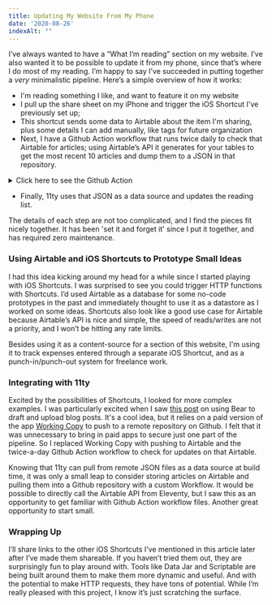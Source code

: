 ```yaml
---
title: Updating My Website From My Phone
date: '2020-08-26'
indexAlt: ""
---
```


I’ve always wanted to have a “What I’m reading”  section on my website. I’ve also wanted it to be possible to update it from my phone, since that’s where I do most of my reading. I’m happy to say I’ve succeeded in putting together a *very* minimalistic pipeline. Here’s a simple overview of how it works:

* I'm reading something I like, and want to feature it on my website
* I pull up the share sheet on my iPhone and trigger the iOS Shortcut I've previously set up;
* This shortcut sends some data to Airtable about the item I'm sharing, plus some details I can add manually, like tags for future organization
* Next, I have a Github Action workflow that runs twice daily to check that Airtable for articles; using Airtable’s API it generates for your tables to get the most recent 10 articles and dump them to a JSON in that repository. 

<details><summary>Click here to see the Github Action</summary>

```
name: Tasker

# Controls when the action will run
on: 
  schedule:
    - cron: 0 */12 * * *

jobs:
  # This workflow contains a single job called "get_rows"
  get_rows:
    runs-on: ubuntu-latest

    # Steps represent a sequence of tasks that will be executed as part of the job
    steps:
    # Step 1: Checks out to another branch to make changes
    - name: Checkout
      uses: actions/checkout@v2
    # Step 2: We have a simple timestamp creator that makes sure we always have a change to make. Otherwise our workflow will't fail when it tries to make a commit with zero changes 
    - name: Create timestamp
      shell: bash
      run: |
        now=$(date -d '+8 hours' '+%F %T') 
        echo "Current time : ${now}" > timestamp.txt
    # Step 3: Calls the Airtable API and copies the output to a file
    - name: Get the rows from the Airtable, copy to file
      shell: bash
      env:
        AIRTABLE_KEY: ${{ secrets.AIRTABLE_KEY }}
      run: |
        curl "https://api.airtable.com/v0/appYYsUDUnkHDLuA5/Table%201?view=Grid%20view" -H "Authorization: Bearer ${AIRTABLE_KEY}" > articles.json
    # Moves the files created in previous steps into the expected folder
    - name: Move to output folder
      run: |
        yes| cp -rf articles.json ./workflow-output/ 
        yes| cp -rf timestamp.txt ./workflow-output/
        rm -rf articles.json
        rm -rf timestamp.txt
    # Adds and commits the files
    - name: Commit files
      run: | 
        git config --local user.email "dengel29@gmail.com"
        git config --local user.name "dengel29"
        git add .
        git commit -m "Workflow job: Add new articles Airtable"
    # Force pushes and merges the changes 
    - name: Push changes
      uses: ad-m/github-push-action@master
      with:
        github_token: ${{ secrets.GITHUB_TOKEN }}
        force: true
```
</details>

* Finally, 11ty uses that JSON as a data source and updates the reading list.

The details of each step are not too complicated, and I find the pieces fit nicely together. It has been 'set it and forget it' since I put it together, and has required zero maintenance.

### Using Airtable and iOS Shortcuts to Prototype Small Ideas
I had this idea kicking around my head for a while since I started playing with iOS Shortcuts. I was surprised to see you could trigger HTTP functions with Shortcuts. I’d used Airtable as a database for some no-code prototypes in the past and immediately thought to use it as a datastore as I worked on some ideas. Shortcuts also look like a good use case for Airtable because Airtable’s API is nice and simple, the speed of reads/writes are not a priority, and I won’t be hitting any rate limits. 

Besides using it as a content-source for a section of this website, I'm using it to track expenses entered through a separate iOS Shortcut, and as a punch-in/punch-out system for freelance work.

### Integrating with 11ty
Excited by the possibilities of Shortcuts, I looked for more complex examples. I was particularly excited when I saw [this post](https://www.averyvine.com/blog/programming/2019/10/04/publishing-to-jekyll-from-ipad-with-shortcuts-and-working-copy) on using Bear to draft and upload blog posts. It's a cool idea, but it relies on a paid version of the app [Working Copy](https://workingcopyapp.com/) to push to a remote repository on Github. I felt that it was unnecessary to bring in paid apps to secure just one part of the pipeline. So I replaced Working Copy with pushing to Airtable and the twice-a-day Github Action workflow to check for updates on that Airtable. 

Knowing that 11ty can pull from remote JSON files as a data source at build time, it was only a small leap to consider storing articles on Airtable and pulling them into a Github repository with a custom Workflow. It would be possible to directly call the Airtable API from Eleventy, but I saw this as an opportunity to get familiar with Github Action workflow files. Another great opportunity to start small.

### Wrapping Up
I’ll share links to the other iOS Shortcuts I’ve mentioned in this article later after I’ve made them shareable. If you haven’t tried them out, they are surprisingly fun to play around with. Tools like Data Jar and Scriptable are being built around them to make them more dynamic and useful. And with the potential to make HTTP requests, they have tons of potential. While I’m really pleased with this project, I know it’s just scratching the surface.

